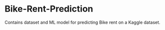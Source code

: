 # Bike-Rent-Prediction
Contains dataset and ML model for predicting Bike rent on a Kaggle dataset. 
